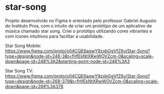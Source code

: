 # star-song
Projeto desenvolvido no Figma e orientado pelo professor Gabriel Augusto do Instituto Proa, com o intuito de criar um protótipo de um aplicativo de música chamado star song. Criei o protótipo utilizando cores vibrantes e com ícones intuitivos para facilitar a usabilidade.

Star Song Mobile: https://www.figma.com/proto/o04CQE6aqwY9zxbGgVfZ6v/Star-Song?type=design&node-id=248-3&t=fHfEkNtXRwWOVZcm-0&scaling=scale-down&page-id=248%3A2&starting-point-node-id=248%3A3

Star Song TV: https://www.figma.com/proto/o04CQE6aqwY9zxbGgVfZ6v/Star-Song?type=design&node-id=268-379&t=fHfEkNtXRwWOVZcm-0&scaling=scale-down&page-id=268%3A378
